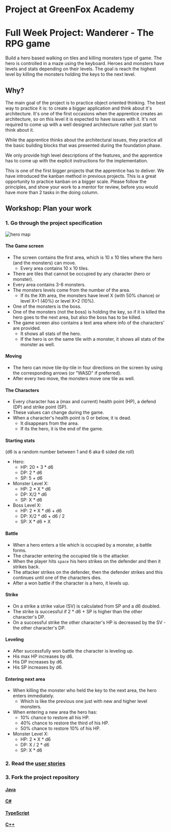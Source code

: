 # Project at GreenFox Academy

# Full Week Project: Wanderer - The RPG game

Build a hero based walking on tiles and killing monsters type of game. The hero
is controlled in a maze using the keyboard. Heroes and monsters have levels and
stats depending on their levels. The goal is reach the highest level by killing
the monsters holding the keys to the next level.

## Why?

The main goal of the project is to practice object oriented thinking. The best
way to practice it is: to create a bigger application and think about it's
architecture. It's one of the first occasions when the apprentice creates an
architecture, so on this level it is expected to have issues with it. It's not
required to come up with a well designed architecture rather just start to think
about it.

While the apprentice thinks about the architectural issues, they practice all
the basic building blocks that was presented during the foundation phase.

We only provide high level descriptions of the features, and the apprentice has
to come up with the explicit instructions for the implementation.

This is one of the first bigger projects that the apprentice has to deliver. We
have introduced the kanban method in previous projects. This is a great
opportunity to practice kanban on a bigger scale. Please follow the principles,
and show your work to a mentor for review, before you would have more than 2
tasks in the doing column.

## Workshop: Plan your work

### 1. Go through the project specification

![hero map](img/hero-map.png)

#### The Game screen

- The screen contains the first area, which is 10 x 10 tiles where the hero (and
  the monsters) can move.
    - Every area contains 10 x 10 tiles.
- There are tiles that cannot be occupied by any character (hero or monster).
- Every area contains 3-6 monsters.
- The monsters levels come from the number of the area.
    - If its the Xth area, the monsters have level X (with 50% chance) or level
      X+1 (40%) or level X+2 (10%).
- One of the monsters is the boss.
- One of the monsters (not the boss) is holding the key, so if it is killed the
  hero goes to the next area, but also the boss has to be killed.
- The game screen also contains a text area where info of the characters' are
  provided.
    - It shows all stats of the hero.
    - If the hero is on the same tile with a monster, it shows all stats of the
      monster as well.

#### Moving

- The hero can move tile-by-tile in four directions on the screen by using the
  corresponding arrows (or "WASD" if preferred).
- After every two move, the monsters move one tile as well.

#### The Characters

- Every character has a (max and current) health point (HP), a defend (DP) and
  strike point (SP).
- These values can change during the game.
- When a character's health point is 0 or below, it is dead.
    - It disappears from the area.
    - If its the hero, it is the end of the game.

#### Starting stats

(d6 is a random number between 1 and 6 aka 6 sided die roll)

- Hero:
    - HP: 20 + 3 \* d6
    - DP: 2 \* d6
    - SP: 5 + d6
- Monster Level X:
    - HP: 2 \* X \* d6
    - DP: X/2 \* d6
    - SP: X \* d6
- Boss Level X:
    - HP: 2 \* X \* d6 + d6
    - DP: X/2 \* d6 + d6 / 2
    - SP: X \* d6 + X

#### Battle

- When a hero enters a tile which is occupied by a monster, a battle forms.
- The character entering the occupied tile is the attacker.
- When the player hits `space` his hero strikes on the defender and then it
  strikes back.
- The attacker strikes on the defender, then the defender strikes and this
  continues until one of the characters dies.
- After a won battle if the character is a hero, it levels up.

#### Strike

- On a strike a strike value (SV) is calculated from SP and a d6 doubled.
- The strike is successful if 2 \* d6 + SP is higher than the other character's
  DP.
- On a successful strike the other character's HP is decreased by the SV - the
  other character's DP.

#### Leveling

- After successfully won battle the character is leveling up.
- His max HP increases by d6.
- His DP increases by d6.
- His SP increases by d6.

#### Entering next area

- When killing the monster who held the key to the next area, the hero enters
  immediately.
    - Which is like the previous one just with new and higher level monsters.
- When entering a new area the hero has:
    - 10% chance to restore all his HP.
    - 40% chance to restore the third of his HP.
    - 50% chance to restore 10% of his HP.
- Monster Level X:
    - HP: 2 \* X \* d6
    - DP: X / 2 \* d6
    - SP: X \* d6

### 2. Read the [user stories](stories.md)

### 3. Fork the project repository

#### [Java](https://github.com/green-fox-academy/wanderer-java)

#### [C#](https://github.com/green-fox-academy/wanderer-cs)

#### [TypeScript](https://github.com/green-fox-academy/wanderer-typescript)

#### [C++](https://github.com/green-fox-academy/wanderer-cpp)
